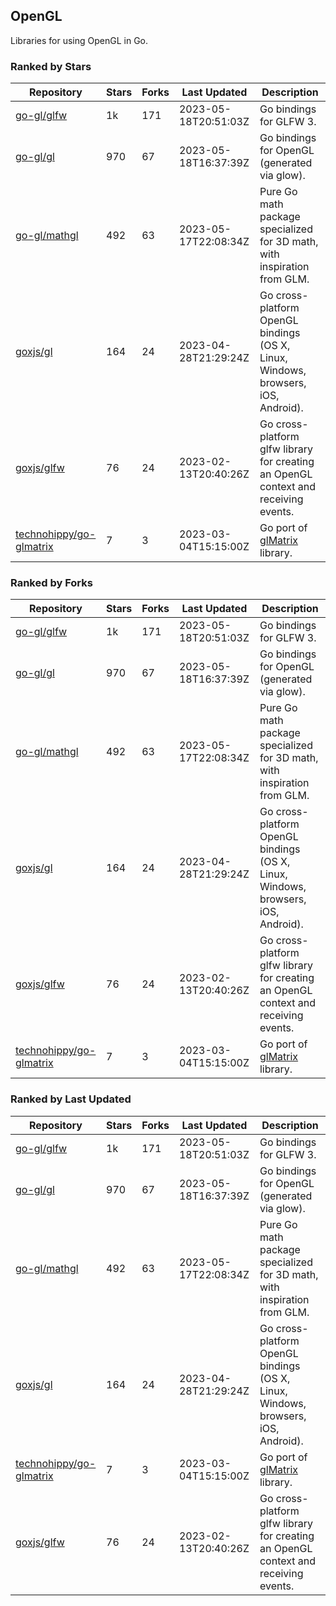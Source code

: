 ## OpenGL

Libraries for using OpenGL in Go.

### Ranked by Stars

| Repository | Stars | Forks | Last Updated | Description | 
|------------|-------|-------|--------------|-------------|
| [go-gl/glfw](https://github.com/go-gl/glfw) | 1k | 171 | 2023-05-18T20:51:03Z |  Go bindings for GLFW 3. |
| [go-gl/gl](https://github.com/go-gl/gl) | 970 | 67 | 2023-05-18T16:37:39Z |  Go bindings for OpenGL (generated via glow). |
| [go-gl/mathgl](https://github.com/go-gl/mathgl) | 492 | 63 | 2023-05-17T22:08:34Z |  Pure Go math package specialized for 3D math, with inspiration from GLM. |
| [goxjs/gl](https://github.com/goxjs/gl) | 164 | 24 | 2023-04-28T21:29:24Z |  Go cross-platform OpenGL bindings (OS X, Linux, Windows, browsers, iOS, Android). |
| [goxjs/glfw](https://github.com/goxjs/glfw) | 76 | 24 | 2023-02-13T20:40:26Z |  Go cross-platform glfw library for creating an OpenGL context and receiving events. |
| [technohippy/go-glmatrix](https://github.com/technohippy/go-glmatrix) | 7 | 3 | 2023-03-04T15:15:00Z |  Go port of [glMatrix](https://glmatrix.net/) library. |

### Ranked by Forks

| Repository | Stars | Forks | Last Updated | Description | 
|------------|-------|-------|--------------|-------------|
| [go-gl/glfw](https://github.com/go-gl/glfw) | 1k | 171 | 2023-05-18T20:51:03Z |  Go bindings for GLFW 3. |
| [go-gl/gl](https://github.com/go-gl/gl) | 970 | 67 | 2023-05-18T16:37:39Z |  Go bindings for OpenGL (generated via glow). |
| [go-gl/mathgl](https://github.com/go-gl/mathgl) | 492 | 63 | 2023-05-17T22:08:34Z |  Pure Go math package specialized for 3D math, with inspiration from GLM. |
| [goxjs/gl](https://github.com/goxjs/gl) | 164 | 24 | 2023-04-28T21:29:24Z |  Go cross-platform OpenGL bindings (OS X, Linux, Windows, browsers, iOS, Android). |
| [goxjs/glfw](https://github.com/goxjs/glfw) | 76 | 24 | 2023-02-13T20:40:26Z |  Go cross-platform glfw library for creating an OpenGL context and receiving events. |
| [technohippy/go-glmatrix](https://github.com/technohippy/go-glmatrix) | 7 | 3 | 2023-03-04T15:15:00Z |  Go port of [glMatrix](https://glmatrix.net/) library. |

### Ranked by Last Updated

| Repository | Stars | Forks | Last Updated | Description | 
|------------|-------|-------|--------------|-------------|
| [go-gl/glfw](https://github.com/go-gl/glfw) | 1k | 171 | 2023-05-18T20:51:03Z |  Go bindings for GLFW 3. |
| [go-gl/gl](https://github.com/go-gl/gl) | 970 | 67 | 2023-05-18T16:37:39Z |  Go bindings for OpenGL (generated via glow). |
| [go-gl/mathgl](https://github.com/go-gl/mathgl) | 492 | 63 | 2023-05-17T22:08:34Z |  Pure Go math package specialized for 3D math, with inspiration from GLM. |
| [goxjs/gl](https://github.com/goxjs/gl) | 164 | 24 | 2023-04-28T21:29:24Z |  Go cross-platform OpenGL bindings (OS X, Linux, Windows, browsers, iOS, Android). |
| [technohippy/go-glmatrix](https://github.com/technohippy/go-glmatrix) | 7 | 3 | 2023-03-04T15:15:00Z |  Go port of [glMatrix](https://glmatrix.net/) library. |
| [goxjs/glfw](https://github.com/goxjs/glfw) | 76 | 24 | 2023-02-13T20:40:26Z |  Go cross-platform glfw library for creating an OpenGL context and receiving events. |

